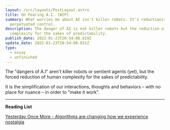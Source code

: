 ```yaml
---
layout: /src/layouts/PostLayout.astro
title: On Fearing A.I. [WIP]
summary: What worries me about AI isn't killer robots. It's reductionism and
  perpetuated control.
description: The danger of AI is not killer robots but the reduction of human
  complexity for the sakes of predictability.
publish_date: 2022-01-23T20:54:08.819Z
update_date: 2022-01-23T20:54:08.831Z
type:
  - essay
  - unfinished
---
```


The "dangers of A.I" aren't killer robots or sentient agents (yet), but the forced reduction of human complexity for the sakes of predictability.

It is the simplification of our interactions, thoughts and behaviors – with no place for nuance – in order to "make it work".

<hr>

<b>Reading List</b>

<a href="https://reallifemag.com/yesterday-once-more/" target="_blank">Yesterday Once More - Algorithms are changing how we experience nostalgia</a>
